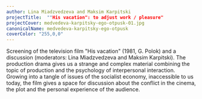 ```yaml
---
author: Lina Miadzvedzeva and Maksim Karpitski
projectTitle:  ""His vacation": to adjust work / pleasure"
projectCover: medvedeva-karpitsky-ego-otpusk-01.jpg
canonicalName: medvedeva-karpitsky-ego-otpusk
coverColor: "255,0,0"
---
```


Screening of the television film "His vacation" (1981, G. Polok) and a discussion (moderators: Lina Miadzvedzeva and Maksim Karpitski). The production drama gives us a strange and complex material combining the topic of production and the psychology of interpersonal interaction. Growing into a tangle of issues of the socialist economy, inaccessible to us today, the film gives a space for discussion about the conflict in the cinema, the plot and the personal experience of the audience.